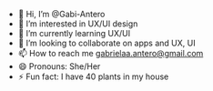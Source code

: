 - 👋 Hi, I’m @Gabi-Antero
- 👀 I’m interested in UX/UI design
- 🌱 I’m currently learning UX/UI
- 💞️ I’m looking to collaborate on apps and UX, UI
- 📫 How to reach me gabrielaa.antero@gmail.com
- 😄 Pronouns: She/Her
- ⚡ Fun fact: I have 40 plants in my house

<!---
Gabi-Antero/Gabi-Antero is a ✨ special ✨ repository because its `README.md` (this file) appears on your GitHub profile.
You can click the Preview link to take a look at your changes.
--->
